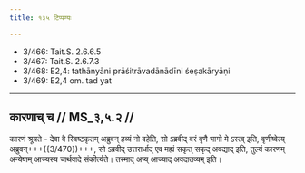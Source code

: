 ```yaml
---
title: १३५ टिप्पण्यः

---
```

- 3/466: Tait.S. 2.6.6.5
- 3/467: Tait.S. 2.6.7.3
- 3/468: E2,4: tathānyāni prāśitrāvadānādīni śeṣakāryāṇi
- 3/469: E2,4 om. tad yat

____________________________________________


## कारणाच् च // MS_३,५.२ //

कारणं श्रूयते - देवा वै स्विष्टकृतम् अब्रुवन् हव्यं नो वहेति, सो ऽब्रवीद् वरं वृणै भागो मे ऽस्त्व् इति, वृणीष्वेत्य् अब्रुवन्+++({3/470})+++, सो ऽब्रवीद् उत्तरार्धाद् एव मह्यं सकृत् सकृद् अवद्याद् इति, तुल्यं कारणम् अन्येषाम् आज्यस्य चार्थवादे संकीर्त्यते। तस्माद् अप्य् आज्याद् अवदातव्यम् इति।
